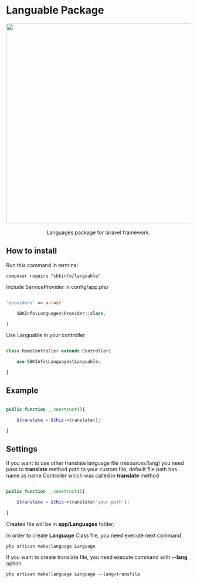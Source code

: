 # Languable Package

<p align="center">
    <img src="https://lh3.googleusercontent.com/kIES9CeD2TCoxIz_h2FwMGKTlMgkHkE_fBfPvlqnjoo6E5BOSwnZUqyuDszNf_5Lte2rmyhVmbhzc_iAFgIje4UJoIEY6D-sXNvcF3LDVsmV5G60TdQQxr6rm2thU2uDDhXUWDimCbkZlZ7L3N19FKx4JnhBcHz6MkmN1ZZH8JSe6X6m2roQVxmtUado0M9QN4-Ys-HcTDtidioGh_Z1x0SsBo_RUsodJiIyNROdZLryS2xSP3lfByUQS9hb3gHrkxGQ3yw3Rd1bGJwREiZSnL6hu6WKZBIK8nkg52OorkTY4qPC6Q0KoKZTjUEH2qqwFAtuAaNgF2g7tIABzFIoW1nLJSUN96EB4o0-TBxA1lvDF1fHDwZ-ABpoz1qGRMEnV6C84dW0RWfCiuqU3fDhHginNu1ZK1gS5SH4mLI-tSHRa1iH_MDy9G7-zSIws6UhHmZ2dKhpRM-jh_oR4ZVv5rUVe50hi17LXuvJZ0pCuBHj1XEkn9fJUwNpDfgcJmB2iDbPRFXjwdmCr8oaLpyoBXKoyYMnpsxcsLl4_SxMhR-ZcKoYmWba-r-s5d23in5Y-_dZMhTaZDP3vVmTaNRfzEC8eoEjnVo-rF1TbKQ=w900-h490-no" width="546">
</p>

<p align="center">
    Languages package for laravel framework.
</p>

## How to install

Run this command in terminal

	composer require "sbkinfo/languable"

Include ServiceProvider in config/app.php

```php

'providers' => array(

	SBKInfo\Languages\Provider::class,

)

```

Use Languable in your controller

```php

class HomeController extends Controller{

	use SBKInfo\Languages\Languable;

}

```

## Example

```php

public function __construct(){

	$translate = $this->translate();

}

```

## Settings

If you want to use other translate language file (resources/lang)
you need pass to <b>translate</b> method
path to your custom file, default file path has name as
name Controller which was called in <b>translate</b> method

```php

public function __construct(){

	$translate = $this->translate('your-path');

}

```
Created file will be in <b>app/Languages</b> folder.

In order to create <b>Language</b> Class file, you need execute next command

	php artisan make:language Language

If you want to create translate file, you need execute command
with <b>--lang</b> option

	php artisan make:language Language --lang=transfile

